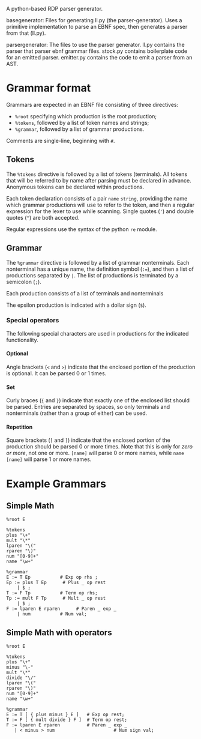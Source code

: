 
A python-based RDP parser generator.

basegenerator: Files for generating ll.py (the parser-generator).
Uses a primitive implementation to parse an EBNF spec, then generates a parser
from that (ll.py).

parsergenerator: The files to use the parser generator.
ll.py contains the parser that parser ebnf grammar files.
stock.py contains boilerplate code for an emitted parser.
emitter.py contains the code to emit a parser from an AST.


# Grammar format
Grammars are expected in an EBNF file consisting of three directives:
* `%root` specifying which production is the root production;
* `%tokens`, followed by a list of token names and strings;
* `%grammar`, followed by a list of grammar productions.

Comments are single-line, beginning with `#`.


## Tokens

The `%tokens` directive is followed by a list of tokens (terminals). All tokens that will be referred to by name after parsing must be declared in advance. Anonymous tokens can be declared within productions.

Each token declaration consists of a pair `name` `string`, providing the name which grammar productions will use to refer to the token, and then a regular expression for the lexer to use while scanning. Single quotes (`'`) and double quotes (`"`) are both accepted.

Regular expressions use the syntax of the python `re` module.


## Grammar

The `%grammar` directive is followed by a list of grammar nonterminals. Each nonterminal has a unique name, the definition symbol (`:=`), and then a list of productions separated by `|`. The list of productions is terminated by a semicolon (`;`).

Each production consists of a list of terminals and nonterminals

The epsilon production is indicated with a dollar sign (`$`).

### Special operators

The following special characters are used in productions for the indicated functionality.

#### Optional

Angle brackets (`<` and `>`) indicate that the enclosed portion of the production is optional. It can be parsed 0 or 1 times.

#### Set

Curly braces (`{` and `}`) indicate that exactly one of the enclosed list should be parsed. Entries are separated by spaces, so only terminals and nonterminals (rather than a group of either) can be used.

#### Repetition

Square brackets (`[` and `]`) indicate that the enclosed portion of the production should be parsed 0 or more times. Note that this is only for *zero or more*, not one or more. `[name]` will parse 0 or more names, while `name [name]` will parse 1 or more names.


# Example Grammars

## Simple Math

```
%root E

%tokens
plus "\+"
mult "\*"
lparen "\("
rparen "\)"
num "[0-9]+"
name "\w+"

%grammar
E := T Ep           # Exp op rhs ;
Ep := plus T Ep      # Plus _ op rest
    | $ ;
T := F Tp           # Term op rhs;
Tp := mult F Tp      # Mult _ op rest
    | $ ;
F := lparen E rparen      # Paren _ exp _
    | num           # Num val;
```

## Simple Math with operators

```
%root E

%tokens
plus "\+"
minus "\-"
mult "\*"
divide "\/"
lparen "\("
rparen "\)"
num "[0-9]+"
name "\w+"

%grammar
E := T [ { plus minus } E ]   # Exp op rest;
T := F [ { mult divide } F ]  # Term op rest;
F := lparen E rparen          # Paren _ exp _
   | < minus > num                      # Num sign val;
```